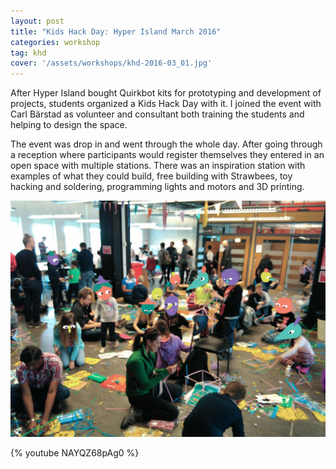 ```yaml
---
layout: post
title: "Kids Hack Day: Hyper Island March 2016"
categories: workshop
tag: khd
cover: '/assets/workshops/khd-2016-03_01.jpg'
---
```


After Hyper Island bought Quirkbot kits for prototyping and development of projects, students organized a Kids Hack Day with it. I joined the event with Carl Bärstad as volunteer and consultant both training the students and helping to design the space.

The event was drop in and went through the whole day. After going through a reception where participants would register themselves they entered in an open space with multiple stations. There was an inspiration station with examples of what they could build, free building with Strawbees, toy hacking and soldering, programming lights and motors and 3D printing.

![](/assets/workshops/khd-2016-03_01.jpg)

{% youtube NAYQZ68pAg0 %}
